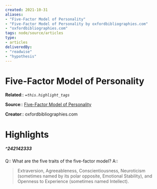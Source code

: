 ```yaml
---
created: 2021-10-31
aliases:
- "Five-Factor Model of Personality"
- "Five-Factor Model of Personality by oxfordbibliographies.com"
- "oxfordbibliographies.com"
tags: node/source/articles
type: 
- articles
deliveredBy: 
- "readwise"
- "hypothesis"
---
```

# Five-Factor Model of Personality

**Related**:: 
*`=this.highlight_tags`*

**Source**:: [Five-Factor Model of Personality](https://www.oxfordbibliographies.com/view/document/obo-9780199828340/obo-9780199828340-0120.xml)

**Creator**:: oxfordbibliographies.com

# Highlights
##### ^242142333
Q:: What are the five traits of the five-factor model? 
A::  
> Extraversion, Agreeableness, Conscientiousness, Neuroticism (sometimes named by its polar opposite, Emotional Stability), and Openness to Experience (sometimes named Intellect). 


